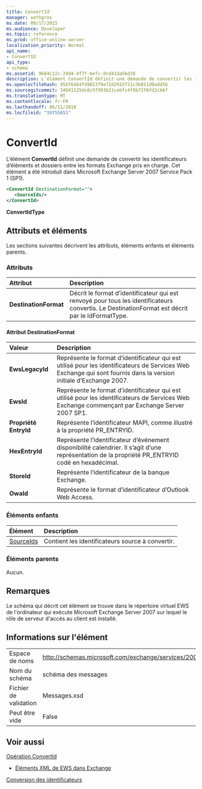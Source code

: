 ```yaml
---
title: ConvertId
manager: sethgros
ms.date: 09/17/2015
ms.audience: Developer
ms.topic: reference
ms.prod: office-online-server
localization_priority: Normal
api_name:
- ConvertId
api_type:
- schema
ms.assetid: 9684c22c-29d4-4f7f-befc-8cd41da56d38
description: L’élément ConvertId définit une demande de convertir les identificateurs d’éléments et dossiers entre les formats Exchange pris en charge. Cet élément a été introduit dans Microsoft Exchange Server 2007 Service Pack 1 (SP1).
ms.openlocfilehash: 956f6464fd9013f9e72d2915f21c3b011d0add5b
ms.sourcegitcommit: 34041125dc8c5f993b21cebfc4f8b72f0fd2cb6f
ms.translationtype: MT
ms.contentlocale: fr-FR
ms.lasthandoff: 06/11/2018
ms.locfileid: "19755651"
---
```

# <a name="convertid"></a>ConvertId

L’élément **ConvertId** définit une demande de convertir les identificateurs d’éléments et dossiers entre les formats Exchange pris en charge. Cet élément a été introduit dans Microsoft Exchange Server 2007 Service Pack 1 (SP1). 
  
```xml
<ConvertId DestinationFormat="">
   <SourceIds/>
</ConvertId>
```

 **ConvertIdType**
## <a name="attributes-and-elements"></a>Attributs et éléments

Les sections suivantes décrivent les attributs, éléments enfants et éléments parents.
  
### <a name="attributes"></a>Attributs

|**Attribut**|**Description**|
|:-----|:-----|
|**DestinationFormat** <br/> |Décrit le format d’identificateur qui est renvoyé pour tous les identificateurs convertis. Le DestinationFormat est décrit par le IdFormatType.  <br/> |
   
#### <a name="destinationformat-attribute"></a>Attribut DestinationFormat

|**Valeur**|**Description**|
|:-----|:-----|
|**EwsLegacyId** <br/> |Représente le format d’identificateur qui est utilisé pour les identificateurs de Services Web Exchange qui sont fournis dans la version initiale d’Exchange 2007.  <br/> |
|**EwsId** <br/> |Représente le format d’identificateur qui est utilisé pour les identificateurs de Services Web Exchange commençant par Exchange Server 2007 SP1.  <br/> |
|**Propriété EntryId** <br/> |Représente l’identificateur MAPI, comme illustré à la propriété PR_ENTRYID.  <br/> |
|**HexEntryId** <br/> |Représente l’identificateur d’événement disponibilité calendrier. Il s’agit d’une représentation de la propriété PR_ENTRYID codé en hexadécimal.  <br/> |
|**StoreId** <br/> |Représente l’identificateur de la banque Exchange.  <br/> |
|**OwaId** <br/> |Représente le format d’identificateur d’Outlook Web Access.  <br/> |
   
### <a name="child-elements"></a>Éléments enfants

|**Élément**|**Description**|
|:-----|:-----|
|[SourceIds](sourceids.md) <br/> |Contient les identificateurs source à convertir.  <br/> |
   
### <a name="parent-elements"></a>Éléments parents

Aucun.
  
## <a name="remarks"></a>Remarques

Le schéma qui décrit cet élément se trouve dans le répertoire virtuel EWS de l'ordinateur qui exécute Microsoft Exchange Server 2007 sur lequel le rôle de serveur d'accès au client est installé.
  
## <a name="element-information"></a>Informations sur l'élément

|||
|:-----|:-----|
|Espace de noms  <br/> |http://schemas.microsoft.com/exchange/services/2006/messages  <br/> |
|Nom du schéma  <br/> |schéma des messages  <br/> |
|Fichier de validation  <br/> |Messages.xsd  <br/> |
|Peut être vide  <br/> |False  <br/> |
   
## <a name="see-also"></a>Voir aussi



[Opération ConvertId](convertid-operation.md)


- [Éléments XML de EWS dans Exchange](ews-xml-elements-in-exchange.md)


[Conversion des identificateurs](http://msdn.microsoft.com/library/a5391746-b6ef-4f48-8fc8-8255258651aa%28Office.15%29.aspx)

